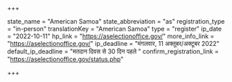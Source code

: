 +++

state_name = "American Samoa"
state_abbreviation = "as"
registration_type = "in-person"
translationKey = "American Samoa"
type = "register"
ip_date = "2022-10-11"
hp_link = "https://aselectionoffice.gov/"
more_info_link = "https://aselectionoffice.gov/"
ip_deadline = "मंगलवार, 11 अक्तूबर/अक्टूबर 2022"
default_ip_deadline = "मतदान दिवस से 30 दिन पहले "
confirm_registration_link = "https://aselectionoffice.gov/status.php"

+++